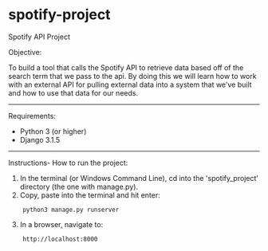 # spotify-project
Spotify API Project

Objective: 

To build a tool that calls the Spotify API to retrieve data based off of the search term that we pass to the api.  By doing this we will learn how to work with an external API for pulling external data into a system that we've built and how to use that data for our needs.

--------------------------------------------------------------------

Requirements:

* Python 3 (or higher)
* Django 3.1.5

--------------------------------------------------------------------

Instructions- How to run the project:

1. In the terminal (or Windows Command Line), cd into the 'spotify_project' directory (the one with manage.py).
2. Copy, paste into the terminal and hit enter: 
```
	python3 manage.py runserver
```
3. In a browser, navigate to:
```
	http://localhost:8000
```
